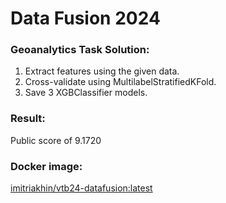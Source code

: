 # Data Fusion 2024</h2>

### Geoanalytics Task Solution:
1. Extract features using the given data.
2. Cross-validate using MultilabelStratifiedKFold.
3. Save 3 XGBClassifier models.

### Result:
Public score of 9.1720

### Docker image:
[imitriakhin/vtb24-datafusion:latest](https://hub.docker.com/r/imitriakhin/vtb24-datafusion)



